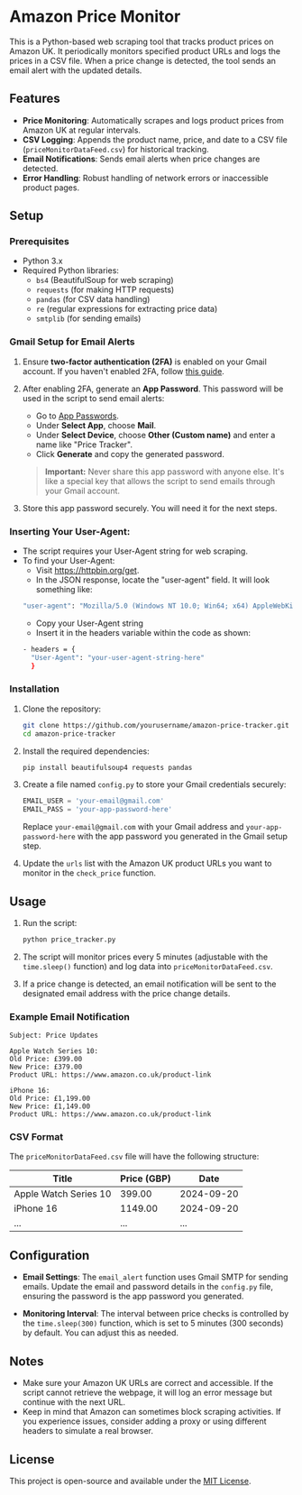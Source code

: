 # Amazon Price Monitor

This is a Python-based web scraping tool that tracks product prices on Amazon UK. It periodically monitors specified product URLs and logs the prices in a CSV file. When a price change is detected, the tool sends an email alert with the updated details.

## Features

- **Price Monitoring**: Automatically scrapes and logs product prices from Amazon UK at regular intervals.
- **CSV Logging**: Appends the product name, price, and date to a CSV file (`priceMonitorDataFeed.csv`) for historical tracking.
- **Email Notifications**: Sends email alerts when price changes are detected.
- **Error Handling**: Robust handling of network errors or inaccessible product pages.

## Setup

### Prerequisites

- Python 3.x
- Required Python libraries:
  - `bs4` (BeautifulSoup for web scraping)
  - `requests` (for making HTTP requests)
  - `pandas` (for CSV data handling)
  - `re` (regular expressions for extracting price data)
  - `smtplib` (for sending emails)

### Gmail Setup for Email Alerts

1. Ensure **two-factor authentication (2FA)** is enabled on your Gmail account. If you haven't enabled 2FA, follow [this guide](https://support.google.com/accounts/answer/185839).
  
2. After enabling 2FA, generate an **App Password**. This password will be used in the script to send email alerts:
   - Go to [App Passwords](https://myaccount.google.com/apppasswords).
   - Under **Select App**, choose **Mail**.
   - Under **Select Device**, choose **Other (Custom name)** and enter a name like "Price Tracker".
   - Click **Generate** and copy the generated password. 

   > **Important:** Never share this app password with anyone else. It's like a special key that allows the script to send emails through your Gmail account.

3. Store this app password securely. You will need it for the next steps.

### Inserting Your User-Agent:

- The script requires your User-Agent string for web scraping.
- To find your User-Agent:
  - Visit https://httpbin.org/get.
  - In the JSON response, locate the "user-agent" field. It will look something like:
  ```bash
  "user-agent": "Mozilla/5.0 (Windows NT 10.0; Win64; x64) AppleWebKit/537.36 (KHTML, like Gecko) Chrome/91.0.4472.124 Safari/537.36"
  ``` 
  - Copy your User-Agent string
  - Insert it in the headers variable within the code as shown:
  ```bash
  - headers = {
    "User-Agent": "your-user-agent-string-here"
    }
    ```
### Installation

1. Clone the repository:
    ```bash
    git clone https://github.com/yourusername/amazon-price-tracker.git
    cd amazon-price-tracker
    ```

2. Install the required dependencies:
    ```bash
    pip install beautifulsoup4 requests pandas
    ```

3. Create a file named `config.py` to store your Gmail credentials securely:
    ```python
    EMAIL_USER = 'your-email@gmail.com'
    EMAIL_PASS = 'your-app-password-here'
    ```

   Replace `your-email@gmail.com` with your Gmail address and `your-app-password-here` with the app password you generated in the Gmail setup step.

4. Update the `urls` list with the Amazon UK product URLs you want to monitor in the `check_price` function.

## Usage

1. Run the script:
    ```bash
    python price_tracker.py
    ```

2. The script will monitor prices every 5 minutes (adjustable with the `time.sleep()` function) and log data into `priceMonitorDataFeed.csv`.

3. If a price change is detected, an email notification will be sent to the designated email address with the price change details.

### Example Email Notification

    Subject: Price Updates

    Apple Watch Series 10:
    Old Price: £399.00 
    New Price: £379.00 
    Product URL: https://www.amazon.co.uk/product-link
    
    iPhone 16: 
    Old Price: £1,199.00 
    New Price: £1,149.00 
    Product URL: https://www.amazon.co.uk/product-link

### CSV Format

The `priceMonitorDataFeed.csv` file will have the following structure:

| Title                    | Price (GBP) | Date       |
|---------------------------|-------------|------------|
| Apple Watch Series 10      | 399.00      | 2024-09-20 |
| iPhone 16                  | 1149.00     | 2024-09-20 |
| ...                        | ...         | ...        |

## Configuration

- **Email Settings**: The `email_alert` function uses Gmail SMTP for sending emails. Update the email and password details in the `config.py` file, ensuring the password is the app password you generated.
  
- **Monitoring Interval**: The interval between price checks is controlled by the `time.sleep(300)` function, which is set to 5 minutes (300 seconds) by default. You can adjust this as needed.

## Notes

- Make sure your Amazon UK URLs are correct and accessible. If the script cannot retrieve the webpage, it will log an error message but continue with the next URL.
- Keep in mind that Amazon can sometimes block scraping activities. If you experience issues, consider adding a proxy or using different headers to simulate a real browser.

## License

This project is open-source and available under the [MIT License](LICENSE).


